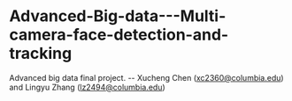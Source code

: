 # Advanced-Big-data---Multi-camera-face-detection-and-tracking
Advanced big data final project. -- Xucheng Chen (xc2360@columbia.edu) and Lingyu Zhang (lz2494@columbia.edu)
